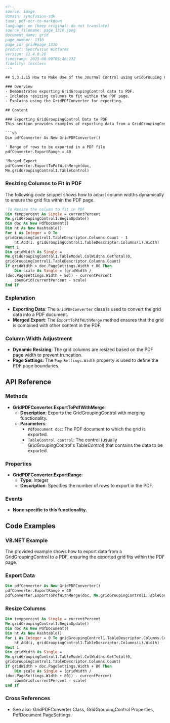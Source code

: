 ```html
<!--  
source: image
domain: syncfusion-sdk
task: pdf-ocr-to-markdown
language: en (keep original; do not translate)
source_filename: page_1310.jpeg
document_name: grid
page_number: 1310
page_id: grid#page_1310
product: Syncfusion Winforms
version: 11.4.0.26
timestamp: 2025-08-09T05:46:23Z
fidelity: lossless
-->

## 5.3.1.15 How to Make Use of the Journal Control using GridGrouping Controls

### Overview
- Demonstrates exporting GridGroupingControl data to PDF.
- Includes resizing columns to fit within the PDF page.
- Explains using the GridPDFConverter for exporting.

## Content

### Exporting GridGroupingControl Data to PDF
This section provides examples of exporting data from a GridGroupingControl to a PDF file, along with techniques to ensure the grid fits within the PDF page margins.

```vb
Dim pdfConverter As New GridPDFConverter()

' Range of rows to be exported in a PDF file
pdfConverter.ExportRange = 40

'Merged Export
pdfConverter.ExportToPdfWithMerge(doc, 
Me.gridGroupingControl1.TableControl)
```

### Resizing Columns to Fit in PDF
The following code snippet shows how to adjust column widths dynamically to ensure the grid fits within the PDF page.

```vb
'To Resize the column to fit in PDF
Dim temppercent As Single = currentPercent
Me.gridGroupingControl1.BeginUpdate()
Dim doc As New PdfDocument()
Dim ht As New Hashtable()
For i As Integer = 0 To 
gridGroupingControl1.TableDescriptor.Columns.Count - 1
    ht.Add(i, gridGroupingControl1.TableDescriptor.Columns(i).Width)
Next i
Dim gridWidth As Single = 
Me.gridGroupingControl1.TableModel.ColWidths.GetTotal(0, 
gridGroupingControl1.TableDescriptor.Columns.Count)
If gridWidth > doc.PageSettings.Width + 80 Then
    Dim scale As Single = (gridWidth / 
(doc.PageSettings.Width + 80)) - currentPercent
    zoomGrid(currentPercent - scale)
End If
```

### Explanation
- **Exporting Data**: The `GridPDFConverter` class is used to convert the grid data into a PDF document.
- **Merged Export**: The `ExportToPdfWithMerge` method ensures that the grid is combined with other content in the PDF.

### Column Width Adjustment
- **Dynamic Resizing**: The grid columns are resized based on the PDF page width to prevent truncation.
- **Page Settings**: The `PageSettings.Width` property is used to define the PDF page boundaries.

## API Reference

### Methods
- **GridPDFConverter.ExportToPdfWithMerge**:
  - **Description**: Exports the GridGroupingControl with merging functionality.
  - **Parameters**:
    - `PdfDocument doc`: The PDF document to which the grid is exported.
    - `TableControl control`: The control (usually GridGroupingControl's TableControl) that contains the data to be exported.

### Properties
- **GridPDFConverter.ExportRange**:
  - **Type**: Integer
  - **Description**: Specifies the number of rows to export in the PDF.

### Events
- **None specific to this functionality.**

## Code Examples

### VB.NET Example
The provided example shows how to export data from a GridGroupingControl to a PDF, ensuring the exported grid fits within the PDF page.

### Export Data
```vb
Dim pdfConverter As New GridPDFConverter()
pdfConverter.ExportRange = 40
pdfConverter.ExportToPdfWithMerge(doc, Me.gridGroupingControl1.TableControl)
```

### Resize Columns
```vb
Dim temppercent As Single = currentPercent
Me.gridGroupingControl1.BeginUpdate()
Dim doc As New PdfDocument()
Dim ht As New Hashtable()
For i As Integer = 0 To gridGroupingControl1.TableDescriptor.Columns.Count - 1
    ht.Add(i, gridGroupingControl1.TableDescriptor.Columns(i).Width)
Next i
Dim gridWidth As Single = 
Me.gridGroupingControl1.TableModel.ColWidths.GetTotal(0, 
gridGroupingControl1.TableDescriptor.Columns.Count)
If gridWidth > doc.PageSettings.Width + 80 Then
    Dim scale As Single = (gridWidth / 
(doc.PageSettings.Width + 80)) - currentPercent
    zoomGrid(currentPercent - scale)
End If
```

### Cross References
- See also: GridPDFConverter Class, GridGroupingControl Properties, PdfDocument PageSettings.

<!-- tags: [syncfusion, winforms, grid, GridGroupingControl, PDF, export] keywords: [export, grid, pdf, page settings, resize, column width, journal control, GridPDFConverter, TableControl] -->
```